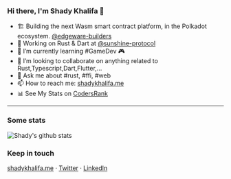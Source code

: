 ### Hi there, I'm Shady Khalifa 👋

<!--
**shekohex/shekohex** is a ✨ _special_ ✨ repository because its `README.md` (this file) appears on your GitHub profile.
Here are some ideas to get you started:
-->
- 🏗 Building the next Wasm smart contract platform, in the Polkadot ecosystem. [@edgeware-builders](https://github.com/edgeware-builders)
- 🔭 Working on Rust & Dart at [@sunshine-protocol](https://github.com/sunshine-protocol)
- 🌱 I’m currently learning #GameDev 🎮
- 👯 I’m looking to collaborate on anything related to Rust,Typescript,Dart,Flutter,...
- 💬 Ask me about #rust, #ffi, #web
- 📫 How to reach me: [shadykhalifa.me](https://shadykhalifa.me)
- 📊 See My Stats on [CodersRank](https://profile.codersrank.io/user/shekohex)

---

### Some stats

![Shady's github stats](https://cr-skills-chart-widget.azurewebsites.net/api/api?username=shekohex&skills=Rust,C,C%2B%2B,C%23,Dart,JavaScript,Typescript&width=820)

### Keep in touch

[shadykhalifa.me](https://shadykhalifa.me) · [Twitter](https://twitter.com/shekohex) · [LinkedIn](https://www.linkedin.com/in/shekohex)
